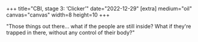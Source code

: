 +++
title="CBI, stage 3: ‘Clicker’"
date="2022-12-29"
[extra]
medium="oil"
canvas="canvas"
width=8
height=10
+++

"Those things out there... what if the people are still inside? What if they're
trapped in there, without any control of their body?"
